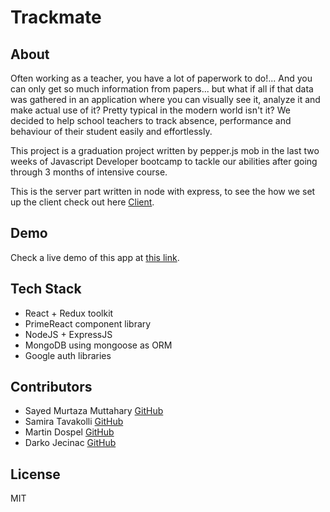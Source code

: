 # Trackmate

## About
Often working as a teacher, you have a lot of paperwork to do!... And you can only get so much information from papers... but what if all if that data was gathered in an application where you can visually see it, analyze it and make actual use of it? Pretty typical in the modern world isn't it? We decided to help school teachers to track absence, performance and behaviour of their student easily and effortlessly.

This project is a graduation project written by pepper.js mob in the last two weeks of </salt> Javascript Developer bootcamp to tackle our abilities after going through 3 months of intensive course.

This is the server part written in node with express, to see the how we set up the client check out here [Client](https://github.com/martindospel/final-project-client).

## Demo
Check a live demo of this app at [this link](https://track-mate.netlify.app).

## Tech Stack
* React + Redux toolkit
* PrimeReact component library
* NodeJS + ExpressJS
* MongoDB using mongoose as ORM
* Google auth libraries

## Contributors
* Sayed Murtaza Muttahary [GitHub](https://github.com/sayedmurtaza24)
* Samira Tavakolli [GitHub](https://github.com/samiracode)
* Martin Dospel [GitHub](https://github.com/martindospel)
* Darko Jecinac [GitHub](https://github.com/jecinacDarko)

## License
MIT
